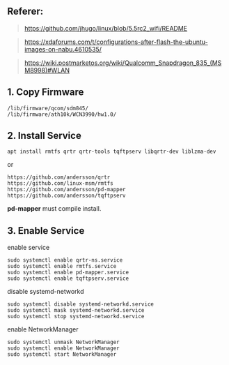 
## Referer:
  > https://github.com/jhugo/linux/blob/5.5rc2_wifi/README
  
  > https://xdaforums.com/t/configurations-after-flash-the-ubuntu-images-on-nabu.4610535/

  > https://wiki.postmarketos.org/wiki/Qualcomm_Snapdragon_835_(MSM8998)#WLAN

## 1. Copy Firmware
  ```
  /lib/firmware/qcom/sdm845/
  /lib/firmware/ath10k/WCN3990/hw1.0/
  ```

## 2. Install Service
  ```
  apt install rmtfs qrtr qrtr-tools tqftpserv libqrtr-dev liblzma-dev
  ```
  or
  ```
  https://github.com/andersson/qrtr
  https://github.com/linux-msm/rmtfs
  https://github.com/andersson/pd-mapper
  https://github.com/andersson/tqftpserv
  ```
  **pd-mapper** must compile install.

## 3. Enable Service
  enable service
  ```
  sudo systemctl enable qrtr-ns.service
  sudo systemctl enable rmtfs.service
  sudo systemctl enable pd-mapper.service
  sudo systemctl enable tqftpserv.service
  ```
  disable systemd-networkd
  ```
  sudo systemctl disable systemd-networkd.service
  sudo systemctl mask systemd-networkd.service
  sudo systemctl stop systemd-networkd.service
  ```
  enable NetworkManager
  ```
  sudo systemctl unmask NetworkManager
  sudo systemctl enable NetworkManager
  sudo systemctl start NetworkManager
  ```
